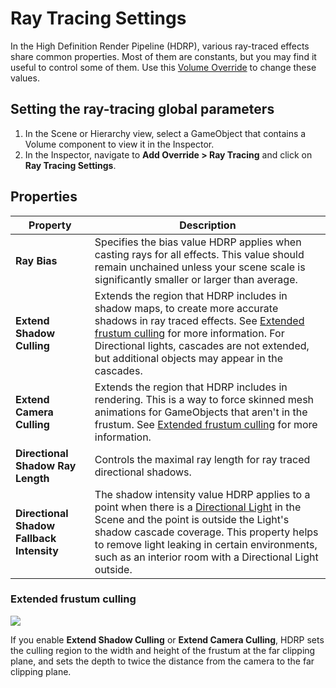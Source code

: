 # Ray Tracing Settings

In the High Definition Render Pipeline (HDRP), various ray-traced effects share common properties. Most of them are constants, but you may find it useful to control some of them. Use this [Volume Override](Volume-Components.md) to change these values.

## Setting the ray-tracing global parameters

1. In the Scene or Hierarchy view, select a GameObject that contains a Volume component to view it in the Inspector.
2. In the Inspector, navigate to **Add Override > Ray Tracing** and click on **Ray Tracing Settings**.

## Properties

| **Property**             | **Description**                                              |
| ------------------------ | ------------------------------------------------------------ |
| **Ray Bias** | Specifies the bias value HDRP applies when casting rays for all effects. This value should remain unchained unless your scene scale is significantly smaller or larger than average. |
| **Extend Shadow Culling** | Extends the region that HDRP includes in shadow maps, to create more accurate shadows in ray traced effects. See [Extended frustum culling](#extended-culling) for more information. For Directional lights, cascades are not extended, but additional objects may appear in the cascades.|
| **Extend Camera Culling** | Extends the region that HDRP includes in rendering. This is a way to force skinned mesh animations for GameObjects that aren't in the frustum. See [Extended frustum culling](#extended-culling) for more information. |
| **Directional Shadow Ray Length** | Controls the maximal ray length for ray traced directional shadows. |
| **Directional Shadow Fallback Intensity** | The shadow intensity value HDRP applies to a point when there is a [Directional Light](Light-Component.md) in the Scene and the point is outside the Light's shadow cascade coverage. This property helps to remove light leaking in certain environments, such as an interior room with a Directional Light outside. |

### <a name="extended-culling"></a>Extended frustum culling

![](Images/RayTracingSettings_extended_frustum.png)

If you enable **Extend Shadow Culling** or **Extend Camera Culling**, HDRP sets the culling region to the width and height of the frustum at the far clipping plane, and sets the depth to twice the distance from the camera to the far clipping plane.
